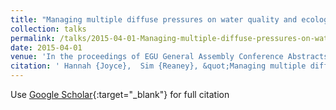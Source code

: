 ```yaml
---
title: "Managing multiple diffuse pressures on water quality and ecological habitat: Spatially targeting effective mitigation actions at the landscape scale."
collection: talks
permalink: /talks/2015-04-01-Managing-multiple-diffuse-pressures-on-water-quality-and-ecological-habitat-Spatially-targeting-effective-mitigation-actions-at-the-landscape-scale
date: 2015-04-01
venue: 'In the proceedings of EGU General Assembly Conference Abstracts'
citation: ' Hannah {Joyce},  Sim {Reaney}, &quot;Managing multiple diffuse pressures on water quality and ecological habitat: Spatially targeting effective mitigation actions at the landscape scale..&quot; In the proceedings of EGU General Assembly Conference Abstracts, 2015.'
---
```

Use [Google Scholar](https://scholar.google.com/scholar?q=Managing+multiple+diffuse+pressures+on+water+quality+and+ecological+habitat:+Spatially+targeting+effective+mitigation+actions+at+the+landscape+scale.){:target="_blank"} for full citation